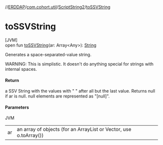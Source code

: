//[ERDDAP](../../../index.md)/[com.cohort.util](../index.md)/[ScriptString2](index.md)/[toSSVString](to-s-s-v-string.md)

# toSSVString

[JVM]\
open fun [toSSVString](to-s-s-v-string.md)(ar: Array&lt;Any&gt;): [String](https://docs.oracle.com/en/java/javase/21/docs/api/java.base/java/lang/String.html)

Generates a space-separated-value string. 

WARNING: This is simplistic. It doesn't do anything special for strings with internal spaces.

#### Return

a SSV String with the values with &quot; &quot; after all but the last value. Returns null if ar is null. null elements are represented as &quot;[null]&quot;.

#### Parameters

JVM

| | |
|---|---|
| ar | an array of objects (for an ArrayList or Vector, use o.toArray()) |